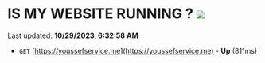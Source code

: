 # IS MY WEBSITE RUNNING ? [![](https://img.shields.io/static/v1?label=Sponsor&message=%E2%9D%A4&logo=GitHub&color=%23fe8e86)](https://github.com/sponsors/<username>)

Last updated: **10/29/2023, 6:32:58 AM**

- `GET` [https://youssefservice.me](https://youssefservice.me) - **Up** (811ms)
